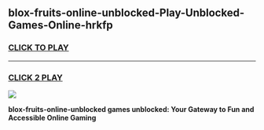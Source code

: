 
## blox-fruits-online-unblocked-Play-Unblocked-Games-Online-hrkfp
<h3>
<a href="https://premium76.site?title=blox-fruits-online-unblocked&ref=25A">CLICK TO PLAY</a></h3>
<hr>

<h3>
<a href="https://premium76.site?title=blox-fruits-online-unblocked&ref=25A">CLICK 2 PLAY</a>
  
</h3>

<a href="https://premium76.site?title=blox-fruits-online-unblocked&ref=25A"><img src="https://clearcache.store/games.png"></a>


**blox-fruits-online-unblocked games unblocked: Your Gateway to Fun and Accessible Online Gaming**
